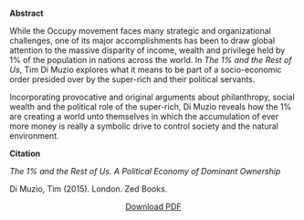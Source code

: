 <b>Abstract</b>

While the Occupy movement faces many strategic and organizational challenges, one of its major accomplishments has been to draw global attention to the massive disparity of income, wealth and privilege held by 1% of the population in nations across the world. In <i>The 1% and the Rest of Us</i>, Tim Di Muzio explores what it means to be part of a socio-economic order presided over by the super-rich and their political servants.

Incorporating provocative and original arguments about philanthropy, social wealth and the political role of the super-rich, Di Muzio reveals how the 1% are creating a world unto themselves in which the accumulation of ever more money is really a symbolic drive to control society and the natural environment.

<b>Citation</b>

<i>The 1% and the Rest of Us. A Political Economy of Dominant Ownership</i>

Di Muzio, Tim (2015). London. Zed Books. 

<div style="text-align:center">
<a href="https://capitalaspower.com/wp-content/uploads/2021/09/dimuzio_2015.pdf">Download PDF</a>
</div>





